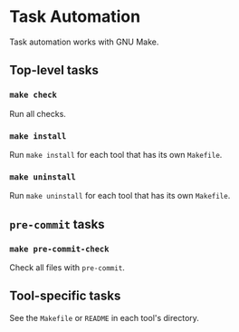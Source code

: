 # Task Automation

Task automation works with GNU Make.

## Top-level tasks

### `make check`

Run all checks.

### `make install`

Run `make install` for each tool that has its own `Makefile`.

### `make uninstall`

Run `make uninstall` for each tool that has its own `Makefile`.

## `pre-commit` tasks

### `make pre-commit-check`

Check all files with `pre-commit`.

## Tool-specific tasks

See the `Makefile` or `README` in each tool's directory.

